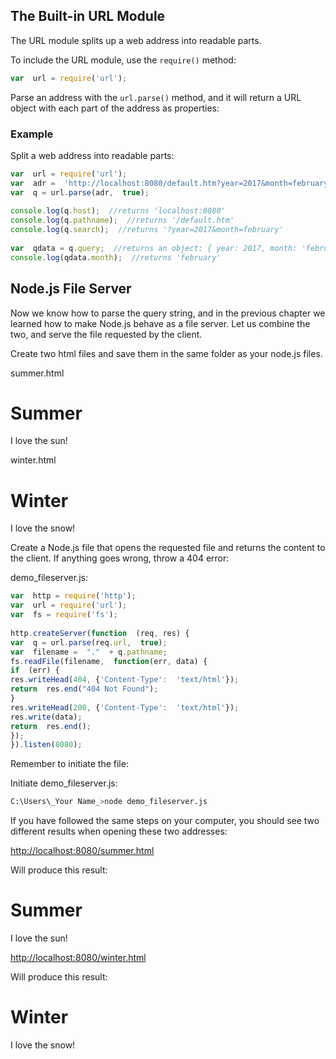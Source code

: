 
## The Built-in URL Module

The URL module splits up a web address into readable parts.

To include the URL module, use the  `require()`  method:
```js
var  url = require('url');
```
Parse an address with the  `url.parse()`  method, and it will return a URL object with each part of the address as properties:

### Example

Split a web address into readable parts:
```js
var  url = require('url');  
var  adr =  'http://localhost:8080/default.htm?year=2017&month=february';  
var  q = url.parse(adr,  true);  
  
console.log(q.host);  //returns 'localhost:8080'  
console.log(q.pathname);  //returns '/default.htm'  
console.log(q.search);  //returns '?year=2017&month=february'  
  
var  qdata = q.query;  //returns an object: { year: 2017, month: 'february' }  
console.log(qdata.month);  //returns 'february'  
```

## Node.js File Server

Now we know how to parse the query string, and in the previous chapter we learned how to make Node.js behave as a file server. Let us combine the two, and serve the file requested by the client.

Create two html files and save them in the same folder as your node.js files.

summer.html

<!DOCTYPE html>  
<html>  
<body>  
<h1>Summer</h1>  
<p>I love the sun!</p>  
</body>  
</html>

winter.html

<!DOCTYPE html>  
<html>  
<body>  
<h1>Winter</h1>  
<p>I love the snow!</p>  
</body>  
</html>


Create a Node.js file that opens the requested file and returns the content to the client. If anything goes wrong, throw a 404 error:

demo_fileserver.js:
```js
var  http = require('http');  
var  url = require('url');  
var  fs = require('fs');  
  
http.createServer(function  (req, res) {  
var  q = url.parse(req.url,  true);  
var  filename =  "."  + q.pathname;  
fs.readFile(filename,  function(err, data) {  
if  (err) {  
res.writeHead(404, {'Content-Type':  'text/html'});  
return  res.end("404 Not Found");  
}  
res.writeHead(200, {'Content-Type':  'text/html'});  
res.write(data);  
return  res.end();  
});  
}).listen(8080);
```
Remember to initiate the file:

Initiate demo_fileserver.js:
```bash
C:\Users\_Your Name_>node demo_fileserver.js
```
If you have followed the same steps on your computer, you should see two different results when opening these two addresses:

[http://localhost:8080/summer.html](http://localhost:8080/summer.html)

Will produce this result:

# Summer

I love the sun!

[http://localhost:8080/winter.html](http://localhost:8080/winter.html)

Will produce this result:

# Winter

I love the snow!
